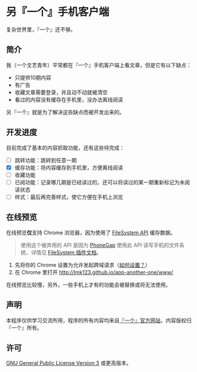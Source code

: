 # 另『一个』手机客户端
复杂世界里，『一个』还不够。

## 简介
我（一个文艺青年）平常都在『一个』手机客户端上看文章，但是它有以下缺点：

 + 只提供10期内容
 + 有广告
 + 收藏文章需要登录，并且动不动就被清空
 + 看过的内容没有缓存在手机里，没办法离线阅读

另『一个』就是为了解决这些缺点而被开发出来的。

## 开发进度
目前完成了基本的内容抓取功能，还有这些待完成：

 - [ ] 跳转功能：跳转到任意一期
 - [x] 缓存功能：将内容缓存到手机里，方便离线阅读
 - [ ] 收藏功能
 - [ ] 已阅功能：记录哪几期是已经读过的，还可以将读过的某一期重新标记为未阅读状态
 - [ ] 样式：最后再完善样式，使它方便在手机上浏览
 
## 在线预览

在线预览**仅**支持 Chrome 浏览器，因为使用了 [FileSystem API](http://www.html5rocks.com/en/tutorials/file/filesystem/) 缓存数据。

> 使用这个被弃用的 API 是因为 [PhoneGap](http://phonegap.com/) 使用此 API 读写手机的文件系统，详情见 [FileSystem 插件文档](http://plugins.cordova.io/#/package/org.apache.cordova.file)。

 1. 先将你的 Chrome 设置为允许发起跨域请求（[如何设置？](https://www.baidu.com/s?wd=chrome+跨域)）
 2. 在 Chrome 里打开 http://lmk123.github.io/app-another-one/www/
 
在线预览比较慢，另外，一些手机上才有的功能会被替换或将无法使用。
 
## 声明
 本程序仅供学习交流所用，程序的所有内容均来自[『一个』官方网站](http://www.wufazhuce.com/one/)，内容版权归『一个』所有。
 
## 许可
 [GNU General Public License Version 3](https://www.gnu.org/licenses/gpl.html) 或更高版本。
 
